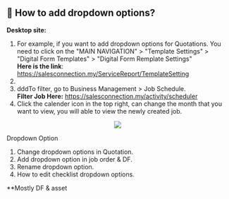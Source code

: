 ## 🔑 How to add dropdown options?
<aside>

**Desktop site:**<br>

1. For example, if you want to add dropdown options for Quotations. You need to click on the "MAIN NAVIGATION" > "Template Settings" > "Digital Form Templates" > "Digital Form Remplate Settings" <br>
   **Here is the link**: https://salesconnection.my/ServiceReport/TemplateSetting
2. 
3.   dddTo filter, go to Business Management > Job Schedule.<br>
   **Filter Job Here:** https://salesconnection.my/activity/scheduler
4. Click the calender icon in the top right, can change the month that you want to view, you will able to view the newly created job.<br>

<p align="center">
    <img src="https://github.com/SalesConnection/support-docs/blob/main/static/img/edited/Job%20filter%20(month)%20.png">
  </p>


Dropdown Option
1. Change dropdown options in Quotation.
2. Add dropdown option in job order & DF.
3. Rename dropdown option.
4. How to edit checklist dropdown options.

**Mostly DF & asset
